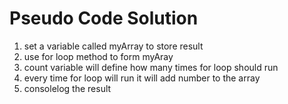 # Pseudo Code Solution

1. set a variable called myArray to store result
2. use for loop method to form myAray
3. count variable will define how many times for loop should run
4. every time for loop will run it will add number to the array
5. consolelog the result